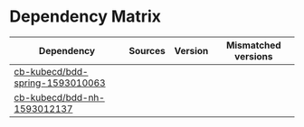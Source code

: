 # Dependency Matrix

Dependency | Sources | Version | Mismatched versions
---------- | ------- | ------- | -------------------
[cb-kubecd/bdd-spring-1593010063](https://github.com/cb-kubecd/bdd-spring-1593010063.git) |  | []() | 
[cb-kubecd/bdd-nh-1593012137](https://github.com/cb-kubecd/bdd-nh-1593012137.git) |  | []() | 
